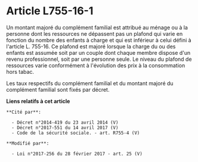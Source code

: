 # Article L755-16-1

Un  montant majoré du complément familial est attribué au ménage ou à la  personne dont les ressources ne dépassent pas un
plafond qui varie en  fonction du nombre des enfants à charge et qui est inférieur à celui  défini à l'article L. 755-16. Ce
plafond est majoré lorsque la charge du ou des enfants est assumée  soit par un couple dont chaque membre dispose d'un revenu
professionnel,  soit par une personne seule. Le niveau du plafond de ressources varie  conformément à l'évolution des prix à
la consommation hors tabac. 

Les taux respectifs du complément familial et du montant majoré du complément familial sont fixés par décret.

**Liens relatifs à cet article**

	**Cité par**:

	  - Décret n°2014-419 du 23 avril 2014 (V)
	  - Décret n°2017-551 du 14 avril 2017 (V)
	  - Code de la sécurité sociale. - art. R755-4 (V)

	**Modifié par**:

	  - Loi n°2017-256 du 28 février 2017 - art. 25 (V)
